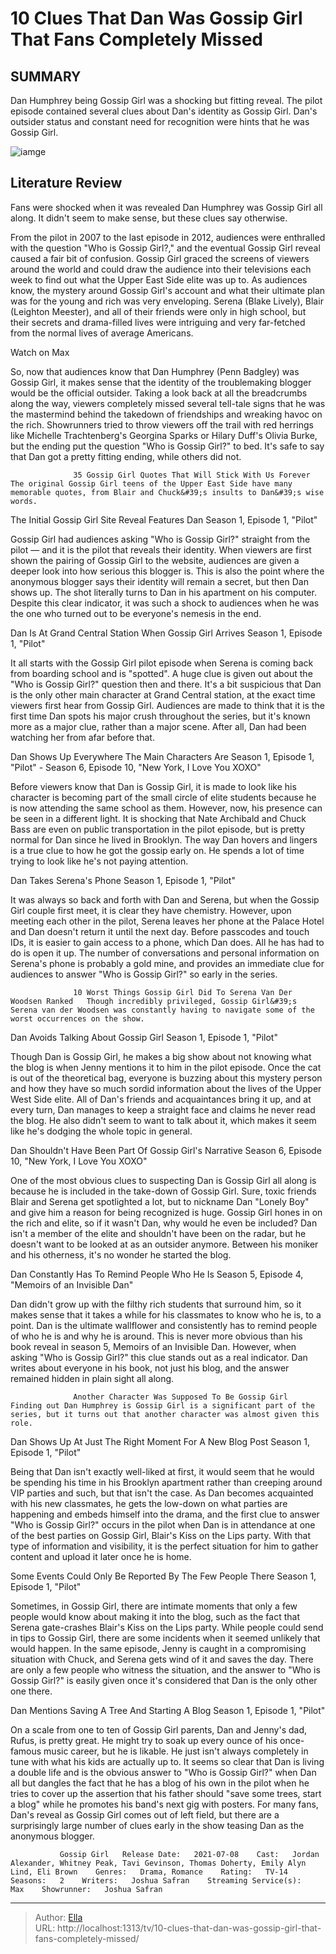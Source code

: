 # 10 Clues That Dan Was Gossip Girl That Fans Completely Missed


## SUMMARY 



  Dan Humphrey being Gossip Girl was a shocking but fitting reveal.   The pilot episode contained several clues about Dan&#39;s identity as Gossip Girl.   Dan&#39;s outsider status and constant need for recognition were hints that he was Gossip Girl.  

![iamge](https://static1.srcdn.com/wordpress/wp-content/uploads/2023/07/penn-badgley-as-dan-on-gossip-girl.jpg)

## Literature Review
Fans were shocked when it was revealed Dan Humphrey was Gossip Girl all along. It didn&#39;t seem to make sense, but these clues say otherwise.




From the pilot in 2007 to the last episode in 2012, audiences were enthralled with the question &#34;Who is Gossip Girl?,&#34; and the eventual Gossip Girl reveal caused a fair bit of confusion. Gossip Girl graced the screens of viewers around the world and could draw the audience into their televisions each week to find out what the Upper East Side elite was up to. As audiences know, the mystery around Gossip Girl&#39;s account and what their ultimate plan was for the young and rich was very enveloping. Serena (Blake Lively), Blair (Leighton Meester), and all of their friends were only in high school, but their secrets and drama-filled lives were intriguing and very far-fetched from the normal lives of average Americans.




Watch on Max

So, now that audiences know that Dan Humphrey (Penn Badgley) was Gossip Girl, it makes sense that the identity of the troublemaking blogger would be the official outsider. Taking a look back at all the breadcrumbs along the way, viewers completely missed several tell-tale signs that he was the mastermind behind the takedown of friendships and wreaking havoc on the rich. Showrunners tried to throw viewers off the trail with red herrings like Michelle Trachtenberg&#39;s Georgina Sparks or Hilary Duff&#39;s Olivia Burke, but the ending put the question &#34;Who is Gossip Girl?&#34; to bed. It&#39;s safe to say that Dan got a pretty fitting ending, while others did not.

                  35 Gossip Girl Quotes That Will Stick With Us Forever   The original Gossip Girl teens of the Upper East Side have many memorable quotes, from Blair and Chuck&#39;s insults to Dan&#39;s wise words.    


 The Initial Gossip Girl Site Reveal Features Dan 
Season 1, Episode 1, &#34;Pilot&#34;
          




Gossip Girl had audiences asking &#34;Who is Gossip Girl?&#34; straight from the pilot — and it is the pilot that reveals their identity. When viewers are first shown the pairing of Gossip Girl to the website, audiences are given a deeper look into how serious this blogger is. This is also the point where the anonymous blogger says their identity will remain a secret, but then Dan shows up. The shot literally turns to Dan in his apartment on his computer. Despite this clear indicator, it was such a shock to audiences when he was the one who turned out to be everyone&#39;s nemesis in the end.



 Dan Is At Grand Central Station When Gossip Girl Arrives 
Season 1, Episode 1, &#34;Pilot&#34;
          

It all starts with the Gossip Girl pilot episode when Serena is coming back from boarding school and is &#34;spotted&#34;. A huge clue is given out about the &#34;Who is Gossip Girl?&#34; question then and there. It&#39;s a bit suspicious that Dan is the only other main character at Grand Central station, at the exact time viewers first hear from Gossip Girl. Audiences are made to think that it is the first time Dan spots his major crush throughout the series, but it&#39;s known more as a major clue, rather than a major scene. After all, Dan had been watching her from afar before that.






 Dan Shows Up Everywhere The Main Characters Are 
Season 1, Episode 1, &#34;Pilot&#34; - Season 6, Episode 10, &#34;New York, I Love You XOXO&#34;
          

Before viewers know that Dan is Gossip Girl, it is made to look like his character is becoming part of the small circle of elite students because he is now attending the same school as them. However, now, his presence can be seen in a different light. It is shocking that Nate Archibald and Chuck Bass are even on public transportation in the pilot episode, but is pretty normal for Dan since he lived in Brooklyn. The way Dan hovers and lingers is a true clue to how he got the gossip early on. He spends a lot of time trying to look like he&#39;s not paying attention.



 Dan Takes Serena&#39;s Phone 
Season 1, Episode 1, &#34;Pilot&#34;
          




It was always so back and forth with Dan and Serena, but when the Gossip Girl couple first meet, it is clear they have chemistry. However, upon meeting each other in the pilot, Serena leaves her phone at the Palace Hotel and Dan doesn&#39;t return it until the next day. Before passcodes and touch IDs, it is easier to gain access to a phone, which Dan does. All he has had to do is open it up. The number of conversations and personal information on Serena&#39;s phone is probably a gold mine, and provides an immediate clue for audiences to answer &#34;Who is Gossip Girl?&#34; so early in the series.

                  10 Worst Things Gossip Girl Did To Serena Van Der Woodsen Ranked   Though incredibly privileged, Gossip Girl&#39;s Serena van der Woodsen was constantly having to navigate some of the worst occurrences on the show.     



 Dan Avoids Talking About Gossip Girl 
Season 1, Episode 1, &#34;Pilot&#34;
          




Though Dan is Gossip Girl, he makes a big show about not knowing what the blog is when Jenny mentions it to him in the pilot episode. Once the cat is out of the theoretical bag, everyone is buzzing about this mystery person and how they have so much sordid information about the lives of the Upper West Side elite. All of Dan&#39;s friends and acquaintances bring it up, and at every turn, Dan manages to keep a straight face and claims he never read the blog. He also didn&#39;t seem to want to talk about it, which makes it seem like he&#39;s dodging the whole topic in general.



 Dan Shouldn&#39;t Have Been Part Of Gossip Girl&#39;s Narrative 
Season 6, Episode 10, &#34;New York, I Love You XOXO&#34;
         

One of the most obvious clues to suspecting Dan is Gossip Girl all along is because he is included in the take-down of Gossip Girl. Sure, toxic friends Blair and Serena get spotlighted a lot, but to nickname Dan &#34;Lonely Boy&#34; and give him a reason for being recognized is huge. Gossip Girl hones in on the rich and elite, so if it wasn&#39;t Dan, why would he even be included? Dan isn&#39;t a member of the elite and shouldn&#39;t have been on the radar, but he doesn&#39;t want to be looked at as an outsider anymore. Between his moniker and his otherness, it&#39;s no wonder he started the blog.






 Dan Constantly Has To Remind People Who He Is 
Season 5, Episode 4, &#34;Memoirs of an Invisible Dan&#34;
         

Dan didn&#39;t grow up with the filthy rich students that surround him, so it makes sense that it takes a while for his classmates to know who he is, to a point. Dan is the ultimate wallflower and consistently has to remind people of who he is and why he is around. This is never more obvious than his book reveal in season 5, Memoirs of an Invisible Dan. However, when asking &#34;Who is Gossip Girl?&#34; this clue stands out as a real indicator. Dan writes about everyone in his book, not just his blog, and the answer remained hidden in plain sight all along.

                  Another Character Was Supposed To Be Gossip Girl   Finding out Dan Humphrey is Gossip Girl is a significant part of the series, but it turns out that another character was almost given this role.    






 Dan Shows Up At Just The Right Moment For A New Blog Post 
Season 1, Episode 1, &#34;Pilot&#34;
          

Being that Dan isn&#39;t exactly well-liked at first, it would seem that he would be spending his time in his Brooklyn apartment rather than creeping around VIP parties and such, but that isn&#39;t the case. As Dan becomes acquainted with his new classmates, he gets the low-down on what parties are happening and embeds himself into the drama, and the first clue to answer &#34;Who is Gossip Girl?&#34; occurs in the pilot when Dan is in attendance at one of the best parties on Gossip Girl, Blair&#39;s Kiss on the Lips party. With that type of information and visibility, it is the perfect situation for him to gather content and upload it later once he is home.



 Some Events Could Only Be Reported By The Few People There 
Season 1, Episode 1, &#34;Pilot&#34;
         




Sometimes, in Gossip Girl, there are intimate moments that only a few people would know about making it into the blog, such as the fact that Serena gate-crashes Blair&#39;s Kiss on the Lips party. While people could send in tips to Gossip Girl, there are some incidents when it seemed unlikely that would happen. In the same episode, Jenny is caught in a compromising situation with Chuck, and Serena gets wind of it and saves the day. There are only a few people who witness the situation, and the answer to &#34;Who is Gossip Girl?&#34; is easily given once it&#39;s considered that Dan is the only other one there.



 Dan Mentions Saving A Tree And Starting A Blog 
Season 1, Episode 1, &#34;Pilot&#34;
          

On a scale from one to ten of Gossip Girl parents, Dan and Jenny&#39;s dad, Rufus, is pretty great. He might try to soak up every ounce of his once-famous music career, but he is likable. He just isn&#39;t always completely in tune with what his kids are actually up to. It seems so clear that Dan is living a double life and is the obvious answer to &#34;Who is Gossip Girl?&#34; when Dan all but dangles the fact that he has a blog of his own in the pilot when he tries to cover up the assertion that his father should &#34;save some trees, start a blog&#34; while he promotes his band&#39;s next gig with posters. For many fans, Dan&#39;s reveal as Gossip Girl comes out of left field, but there are a surprisingly large number of clues early in the show teasing Dan as the anonymous blogger.




               Gossip Girl   Release Date:   2021-07-08    Cast:   Jordan Alexander, Whitney Peak, Tavi Gevinson, Thomas Doherty, Emily Alyn Lind, Eli Brown    Genres:   Drama, Romance    Rating:   TV-14    Seasons:   2    Writers:   Joshua Safran    Streaming Service(s):   Max    Showrunner:   Joshua Safran      

---

> Author: [Ella](https://instagram.hk.cn/)  
> URL: http://localhost:1313/tv/10-clues-that-dan-was-gossip-girl-that-fans-completely-missed/  

